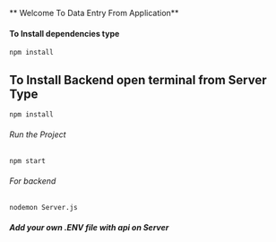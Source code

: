 ** Welcome To Data Entry From Application**

#### To Install dependencies type

`npm install`

## To Install Backend open terminal from Server Type

`npm install`

###### Run the Project

`npm start`

###### For backend

`nodemon Server.js`

##### Add your own .ENV file with api on Server

